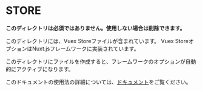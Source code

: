 # STORE

**このディレクトリは必須ではありません。使用しない場合は削除できます。**

このディレクトリには、Vuex Storeファイルが含まれています。
Vuex StoreオプションはNuxt.jsフレームワークに実装されています。

このディレクトリにファイルを作成すると、フレームワークのオプションが自動的にアクティブになります。

このドキュメントの使用法の詳細については、[ドキュメント](https://nuxtjs.org/guide/vuex-store)をご覧ください。
